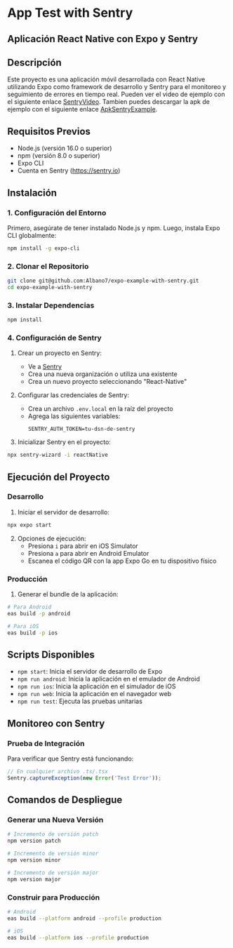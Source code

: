 # App Test with Sentry
## Aplicación React Native con Expo y Sentry

## Descripción
Este proyecto es una aplicación móvil desarrollada con React Native utilizando Expo como framework de desarrollo y Sentry para el monitoreo y seguimiento de errores en tiempo real.
Pueden ver el video de ejemplo con el siguiente enlace [SentryVideo](https://drive.google.com/file/d/1-48Pf5ZVacnhjQr6Z9Ciy6O-3O6H_Jgs/view?usp=sharing).
Tambien puedes descargar la apk de ejemplo con el siguiente enlace [ApkSentryExample](https://drive.google.com/file/d/1CaWBomyYAuBscElVm2dQotjva6RgGz1a/view?usp=sharing).

## Requisitos Previos
- Node.js (versión 16.0 o superior)
- npm (versión 8.0 o superior)
- Expo CLI
- Cuenta en Sentry (https://sentry.io)

## Instalación

### 1. Configuración del Entorno
Primero, asegúrate de tener instalado Node.js y npm. Luego, instala Expo CLI globalmente:

```bash
npm install -g expo-cli
```

### 2. Clonar el Repositorio
```bash
git clone git@github.com:Albano7/expo-example-with-sentry.git
cd expo-example-with-sentry
```

### 3. Instalar Dependencias
```bash
npm install
```

### 4. Configuración de Sentry

1. Crear un proyecto en Sentry:
   - Ve a [Sentry](https://sentry.io)
   - Crea una nueva organización o utiliza una existente
   - Crea un nuevo proyecto seleccionando "React-Native"

2. Configurar las credenciales de Sentry:
   - Crea un archivo `.env.local` en la raíz del proyecto
   - Agrega las siguientes variables:
     ```
     SENTRY_AUTH_TOKEN=tu-dsn-de-sentry
     ```

3. Inicializar Sentry en el proyecto:
```bash
npx sentry-wizard -i reactNative
```

## Ejecución del Proyecto

### Desarrollo
1. Iniciar el servidor de desarrollo:
```bash
npx expo start
```

2. Opciones de ejecución:
   - Presiona `i` para abrir en iOS Simulator
   - Presiona `a` para abrir en Android Emulator
   - Escanea el código QR con la app Expo Go en tu dispositivo físico

### Producción
1. Generar el bundle de la aplicación:
```bash
# Para Android
eas build -p android

# Para iOS
eas build -p ios
```


## Scripts Disponibles
- `npm start`: Inicia el servidor de desarrollo de Expo
- `npm run android`: Inicia la aplicación en el emulador de Android
- `npm run ios`: Inicia la aplicación en el simulador de iOS
- `npm run web`: Inicia la aplicación en el navegador web
- `npm run test`: Ejecuta las pruebas unitarias

## Monitoreo con Sentry

### Prueba de Integración
Para verificar que Sentry está funcionando:

```javascript
// En cualquier archivo .ts/.tsx
Sentry.captureException(new Error('Test Error'));
```


## Comandos de Despliegue

### Generar una Nueva Versión
```bash
# Incremento de versión patch
npm version patch

# Incremento de versión minor
npm version minor

# Incremento de versión major
npm version major
```

### Construir para Producción
```bash
# Android
eas build --platform android --profile production

# iOS
eas build --platform ios --profile production
```

